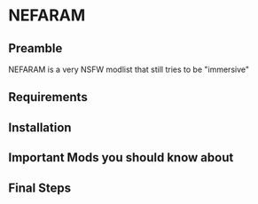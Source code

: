# NEFARAM

## Preamble
NEFARAM is a very NSFW modlist that still tries to be "immersive"
## Requirements
## Installation
## Important Mods you should know about
## Final Steps
